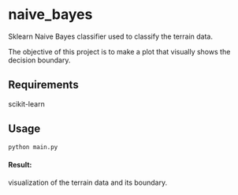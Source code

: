 # naive_bayes
Sklearn Naive Bayes classifier used to classify the terrain data.

The objective of this project is to make a plot that visually shows the decision boundary.

## Requirements
scikit-learn

## Usage
```bash
python main.py
```

#### Result:
visualization of the terrain data and its boundary.
